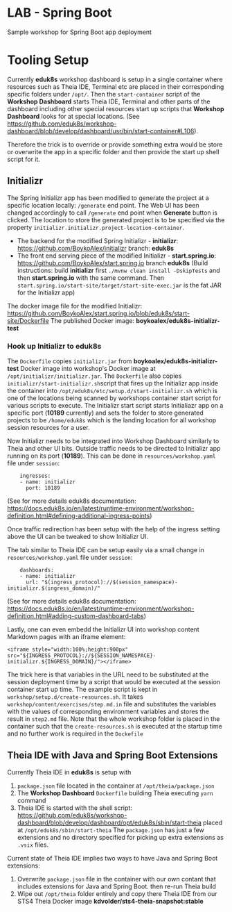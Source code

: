 LAB - Spring Boot 
=====================
Sample workshop for Spring Boot app deployment

# Tooling Setup
Currently **eduk8s** workshop dashboard is setup in a single container where resources such as Theia IDE, Terminal etc are placed in their corresponding specific folders under `/opt/`. Then the `start-container` script of the **Workshop Dashboard** starts Theia IDE, Terminal and other parts of the dashboard including other special resources start up scripts that **Workshop Dashboard** looks for at special locations. (See https://github.com/eduk8s/workshop-dashboard/blob/develop/dashboard/usr/bin/start-container#L106).

Therefore the trick is to override or provide something extra would be store or overwrite the app in a specific folder and then provide the start up shell script for it.

## Initializr
The Spring Initializr app has been modified to generate the project at a specific location locally: `/generate` end point. The Web UI has been changed accordingly to call `/generate` end point when **Generate** button is clicked. The location to store the generated project is to be specified via the property `initializr.initializr.project-location-container`.
- The backend for the modified Spring Initializr - **initializr**: https://github.com/BoykoAlex/initializr branch: **eduk8s**
- The front end serving piece of the modified Initializr - **start.spring.io**: https://github.com/BoykoAlex/start.spring.io branch **eduk8s**
(Build instructions: build **initializr** first `./mvnw clean install -DskipTests` and then **start.spring.io** with the same command. Then `start.spring.io/start-site/target/start-site-exec.jar` is the fat JAR for the Initializr app)

The docker image file for the modified Initializr: https://github.com/BoykoAlex/start.spring.io/blob/eduk8s/start-site/Dockerfile
The published Docker image: **boykoalex/eduk8s-initializr-test**

### Hook up Initializr to eduk8s
The `Dockerfile` copies `initializr.jar` from **boykoalex/eduk8s-initializr-test** Docker image into workshop's Docker image at `/opt/initializr/initializr.jar`. The `Dockerfile` also copies `initializr/start-initializr.sh`script that fires up the Initializr app inside the container into `/opt/eduk8s/etc/setup.d/start-initializr.sh` which is one of the locations being scanned by workshops container start script for various scripts to execute. The Initializr start script starts Initialiazr app on a specific port (**10189** currently) and sets the folder to store generated projects to be `/home/eduk8s` which is the landing location for all workshop session resources for a user.

Now Initializr needs to be integrated into Workshop Dashboard similarly to Theia and other UI bits. Outside traffic needs to be directed to Initializr app running on its port (**10189**). This can be done in `resources/workshop.yaml` file under `session`:
```
    ingresses:
    - name: initializr
      port: 10189
```
(See for more details eduk8s documentation: https://docs.eduk8s.io/en/latest/runtime-environment/workshop-definition.html#defining-additional-ingress-points)

Once traffic redirection has been setup with the help of the ingress setting above the UI can be tweaked to show Initializr UI.

The tab similar to Theia IDE can be setup easily via a small change in `resources/workshop.yaml` file under `session`:
```
    dashboards:
    - name: initializr
      url: "$(ingress_protocol)://$(session_namespace)-initializr.$(ingress_domain)/"      

```
(See for more details eduk8s documentation: https://docs.eduk8s.io/en/latest/runtime-environment/workshop-definition.html#adding-custom-dashboard-tabs)

Lastly, one can even embedd the Initializr UI into workshop content Markdown pages with an iframe element:
```
<iframe style="width:100%;height:900px" src="${INGRESS_PROTOCOL}://${SESSION_NAMESPACE}-initializr.${INGRESS_DOMAIN}/"></iframe>
```
The trick here is that variables in the URL need to be substituted at the session deployment time by a script that would be executed at the session container start up time. The example script is kept in `workshop/setup.d/create-resources.sh`. It takes `workshop/content/exercises/step.md.in` file and substitutes the variables with the values of corresponding environment variables and stores the result in `step2.md` file. Note that the whole workshop folder is placed in the container such that the `create-resources.sh` is executed at the startup time and no further work is required in the `Dockefile`

## Theia IDE with Java and Spring Boot Extensions
Currently Theia IDE in **eduk8s** is setup with 
1. `package.json` file located in the container at `/opt/theia/package.json`
2. The **Workshop Dashboard** `Dockerfile` building Theia executing `yarn` command
3. Theia IDE is started with the shell script: https://github.com/eduk8s/workshop-dashboard/blob/develop/dashboard/opt/eduk8s/sbin/start-theia placed at `/opt/eduk8s/sbin/start-theia`
The `package.json` has just a few extensions and no directory specified for picking up extra extensions as `.vsix` files.

Current state of Theia IDE implies two ways to have Java and Spring Boot extensions:
1. Overwrite `package.json` file in the container with our own contant that includes extensions for Java and Spring Boot. then re-run Theia build
2. Wipe out `/opt/theia` folder entirely and copy there Theia IDE from our STS4 Theia Docker image **kdvolder/sts4-theia-snapshot:stable**

